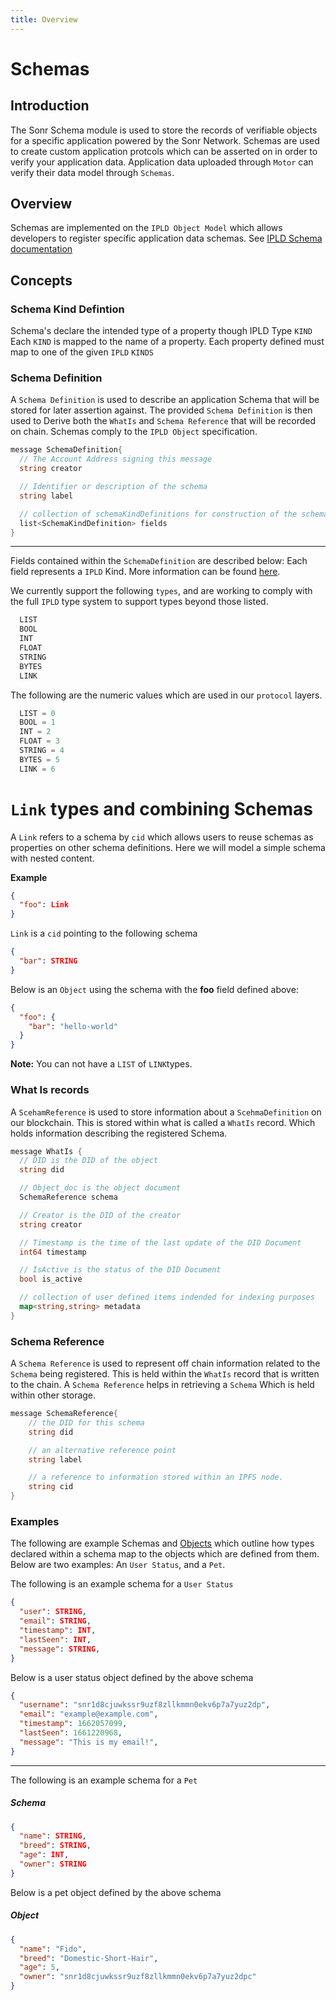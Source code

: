 ```yaml
---
title: Overview
---
```

# Schemas
## Introduction
The Sonr Schema module is used to store the records of verifiable objects for a specific application powered by the Sonr Network. Schemas are used to create custom application protcols which can be asserted on in order to verify your application data. Application data uploaded through `Motor` can verify their data model through `Schemas`.

## Overview
Schemas are implemented on the `IPLD Object Model` which allows developers to register specific application data schemas. See [IPLD Schema documentation](https://ipld.io/docs/schemas)

## Concepts

### Schema Kind Defintion
Schema's declare the intended type of a property though IPLD Type `KIND` Each `KIND` is mapped to the name of a property. Each property defined must map to one of the given `IPLD` `KINDS`
### Schema Definition
A `Schema Definition` is used to describe an application Schema that will be stored for later assertion against. The provided `Schema Definition` is then used to Derive both the `WhatIs` and `Schema Reference` that will be recorded on chain. Schemas comply to the `IPLD Object` specification. 



```go
message SchemaDefinition{
  // The Account Address signing this message
  string creator

  // Identifier or description of the schema
  string label

  // collection of schemaKindDefinitions for construction of the schema
  list<SchemaKindDefinition> fields
}
```
---
Fields contained within the `SchemaDefinition` are described below:
Each field represents a `IPLD` Kind. More information can be found [here](https://ipld.io/docs/schemas/features/typekinds/).

We currently support the following `types`, and are working to comply with the full `IPLD` type system to support types beyond those listed. 
```go
  LIST
  BOOL
  INT
  FLOAT
  STRING
  BYTES
  LINK
```

The following are the numeric values which are used in our `protocol` layers.
```go
  LIST = 0
  BOOL = 1
  INT = 2
  FLOAT = 3
  STRING = 4
  BYTES = 5
  LINK = 6
```
# `Link` types and combining Schemas
A `Link` refers to a schema by `cid` which allows users to reuse schemas as properties on other schema definitions. Here we will model a simple schema with nested content.

**Example**
```json
{
  "foo": Link 
}
```
`Link` is a `cid` pointing to the following schema
```json
{
  "bar": STRING
}
```
Below is an `Object` using the schema with the **foo** field defined above:
```json
{
  "foo": {
    "bar": "hello-world"
  }
}
```
**Note:** You can not have a `LIST` of `LINK`types. 

### What Is records
A `ScehamReference` is used to store information about a `ScehmaDefinition` on our blockchain. This is stored within what is called a `WhatIs` record. Which holds information describing the registered Schema.

```go
message WhatIs {
  // DID is the DID of the object
  string did

  // Object_doc is the object document
  SchemaReference schema

  // Creator is the DID of the creator
  string creator

  // Timestamp is the time of the last update of the DID Document
  int64 timestamp

  // IsActive is the status of the DID Document
  bool is_active

  // collection of user defined items indended for indexing purposes
  map<string,string> metadata
}
```

### Schema Reference
A `Schema Reference` is used to represent off chain information related to the `Schema` being registered. This is held within the `WhatIs` record that is written to the chain. A `Schema Reference` helps in retrieving a `Schema` Which is held within other storage.

```go
message SchemaReference{
    // the DID for this schema
    string did

    // an alternative reference point
    string label

    // a reference to information stored within an IPFS node.
    string cid
}
```

### Examples
The following are example Schemas and [Objects](./objects.md) which outline how types declared within a schema map to the objects which are defined from them. Below are two examples: An `User Status`, and a `Pet`.

The following is an example schema for a `User Status`

```json
{
  "user": STRING,
  "email": STRING,
  "timestamp": INT,
  "lastSeen": INT,
  "message": STRING,
}
```
Below is a user status object defined by the above schema
```json
{
  "username": "snr1d8cjuwkssr9uzf8zllkmmn0ekv6p7a7yuz2dp",
  "email": "example@example.com",
  "timestamp": 1662057099,
  "lastSeen": 1661220968,
  "message": "This is my email!",
}
```
----
The following is an example schema for a `Pet`
##### Schema
```json
{
  "name": STRING, 
  "breed": STRING, 
  "age": INT,
  "owner": STRING
}
```
Below is a pet object defined by the above schema

##### Object
```json
{
  "name": "Fido",
  "breed": "Domestic-Short-Hair",
  "age": 5,
  "owner": "snr1d8cjuwkssr9uzf8zllkmmn0ekv6p7a7yuz2dpc"
}
```
